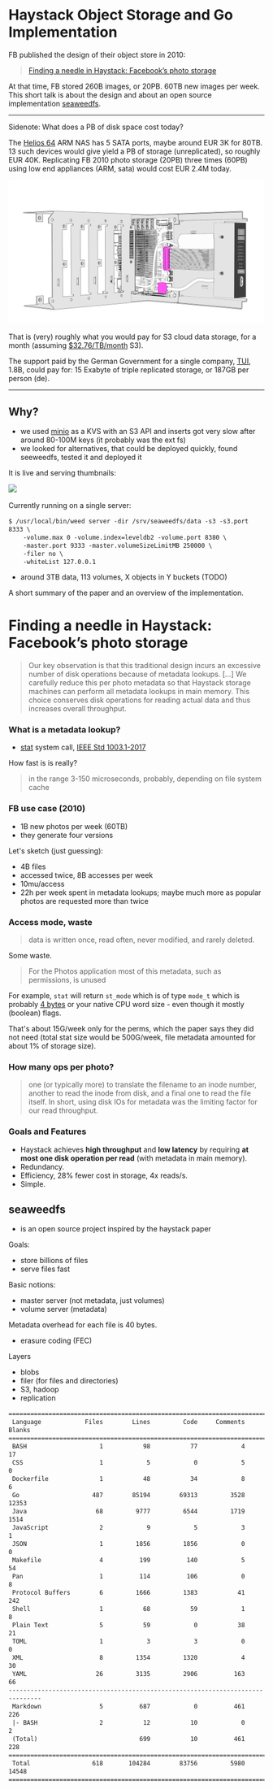# Haystack Object Storage and Go Implementation

FB published the design of their object store in 2010:

> [Finding a needle in Haystack: Facebook’s photo storage](https://www.usenix.org/legacy/event/osdi10/tech/full_papers/Beaver.pdf)

At that time, FB stored 260B images, or 20PB. 60TB new images per week. This
short talk is about the design and about an open source implementation
[seaweedfs](https://github.com/chrislusf/seaweedfs).

----

Sidenote: What does a PB of disk space cost today?

The [Helios 64](https://wiki.kobol.io/helios64/intro/) ARM NAS has 5 SATA
ports, maybe around EUR 3K for 80TB. 13 such devices would give yield a PB of
storage (unreplicated), so roughly EUR 40K. Replicating FB 2010 photo storage
(20PB) three times (60PB) using low end appliances (ARM, sata) would cost EUR
2.4M today.

![](static/assembly_pic13.png)

That is (very) roughly what you would pay for S3 cloud data storage, for a
month (assuming
[$32.76/TB/month](https://wasabi.com/blog/on-premises-vs-cloud-storage/) S3).

The support paid by the German Government for a single company,
[TUI](https://www.tagesschau.de/wirtschaft/tui-milliardenhilfe-101.html), 1.8B,
could pay for: 15 Exabyte of triple replicated storage, or 187GB per person
(de).

----

## Why?

* we used [minio](https://github.com/minio/minio) as a KVS with an S3 API and
  inserts got very slow after around 80-100M keys (it probably was the ext fs)
* we looked for alternatives, that could be deployed quickly, found seeweedfs,
  tested it and deployed it

It is live and serving thumbnails:

[![](https://blobs.fatcat.wiki/thumbnail/pdf/4f/06/4f06e3c755776ff2fed8bdf9e533737989c9912e.180px.jpg)](https://scholar-qa.archive.org/)

Currently running on a single server:

```
$ /usr/local/bin/weed server -dir /srv/seaweedfs/data -s3 -s3.port 8333 \
    -volume.max 0 -volume.index=leveldb2 -volume.port 8380 \
    -master.port 9333 -master.volumeSizeLimitMB 250000 \
    -filer no \
    -whiteList 127.0.0.1
```

* around 3TB data, 113 volumes, X objects in Y buckets (TODO)

A short summary of the paper and an overview of the implementation.

# Finding a needle in Haystack: Facebook’s photo storage

> Our key observation is that this traditional
design incurs an excessive number of disk operations because of metadata
lookups. [...] We carefully reduce this per photo metadata so that Haystack
storage machines can perform all metadata lookups in main memory. This choice
conserves disk operations for reading actual data and thus increases overall
throughput.

### What is a metadata lookup?

* [stat](https://man7.org/linux/man-pages/man2/stat.2.html) system call, [IEEE
  Std
1003.1-2017](https://pubs.opengroup.org/onlinepubs/9699919799/functions/stat.html)

How fast is is really?

> in the range 3-150 microseconds, probably, depending on file system cache

### FB use case (2010)

* 1B new photos per week (60TB)
* they generate four versions

Let's sketch (just guessing):

* 4B files
* accessed twice, 8B accesses per week
* 10mu/access
* 22h per week spent in metadata lookups; maybe much more as popular photos are requested more than twice

### Access mode, waste

> data is written once, read often, never modified, and rarely deleted.

Some waste.

> For the Photos application most of this metadata, such as permissions, is unused

For example, `stat` will return `st_mode` which is of type `mode_t` which is
probably [4
bytes](https://stackoverflow.com/questions/9602685/why-does-mode-t-use-4-byte)
or your native CPU word size - even though it mostly (boolean) flags.

That's about 15G/week only for the perms, which the paper says they did not
need (total stat size would be 500G/week, file metadata amounted for about 1%
of storage size).

### How many ops per photo?

> one (or typically more)
to translate the filename to an inode number, another to read the inode from
disk, and a final one to read the file itself. In short, using disk IOs for
metadata was the limiting factor for our read throughput.

### Goals and Features

* Haystack achieves **high throughput** and **low latency** by requiring **at
  most one disk operation per read** (with metadata in main memory).
* Redundancy.
* Efficiency, 28% fewer cost in storage, 4x reads/s.
* Simple.

## seaweedfs

* is an open source project inspired by the haystack paper

Goals:

* store billions of files
* serve files fast

Basic notions:

* master server (not metadata, just volumes)
* volume server (metadata)

Metadata overhead for each file is 40 bytes.

* erasure coding (FEC)

Layers

* blobs
* filer (for files and directories)
* S3, hadoop
* replication

```shell
===============================================================================
 Language            Files        Lines         Code     Comments       Blanks
===============================================================================
 BASH                    1           98           77            4           17
 CSS                     1            5            0            5            0
 Dockerfile              1           48           34            8            6
 Go                    487        85194        69313         3528        12353
 Java                   68         9777         6544         1719         1514
 JavaScript              2            9            5            3            1
 JSON                    1         1856         1856            0            0
 Makefile                4          199          140            5           54
 Pan                     1          114          106            0            8
 Protocol Buffers        6         1666         1383           41          242
 Shell                   1           68           59            1            8
 Plain Text              5           59            0           38           21
 TOML                    1            3            3            0            0
 XML                     8         1354         1320            4           30
 YAML                   26         3135         2906          163           66
-------------------------------------------------------------------------------
 Markdown                5          687            0          461          226
 |- BASH                 2           12           10            0            2
 (Total)                            699           10          461          228
===============================================================================
 Total                 618       104284        83756         5980        14548
===============================================================================
```
